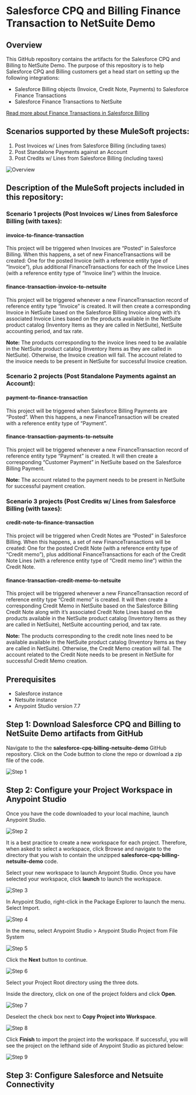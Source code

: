 # Salesforce CPQ and Billing Finance Transaction to NetSuite Demo
## Overview
This GitHub repository contains the artifacts for the Salesforce CPQ and Billing to NetSuite Demo.
The purpose of this repository is to help Salesforce CPQ and Billing customers get a head start on setting up the following integrations:
* Salesforce Billing objects (Invoice, Credit Note, Payments) to Salesforce Finance Transactions
* Salesforce Finance Transactions to NetSuite

[Read more about Finance Transactions in Salesforce Billing](https://help.salesforce.com/articleView?id=blng_finance_logging_intro.htm&type=5)

## Scenarios supported by these MuleSoft projects:
1. Post Invoices w/ Lines from Salesforce Billing (including taxes)
2. Post Standalone Payments against an Account
3. Post Credits w/ Lines from Salesforce Billing (including taxes)

![Overview](images/Salesforce_FinTran_to_NetSuite.gif)

## Description of the MuleSoft projects included in this repository:
### Scenario 1 projects (Post Invoices w/ Lines from Salesforce Billing (with taxes):
#### invoice-to-finance-transaction
This project will be triggered when Invoices are “Posted” in Salesforce Billing.  When this happens, a set of new  FinanceTransactions will be created: One for the posted Invoice (with a reference entity type of “Invoice”), plus additional FinanceTransactions for each of the Invoice Lines (with a reference entity type of “Invoice line”) within the Invoice.

#### finance-transaction-invoice-to-netsuite
This project will be triggered whenever a new FinanceTransaction record of reference entity type “Invoice” is created.  It will then create a corresponding Invoice in NetSuite based on the Salesforce Billing Invoice along with it’s associated Invoice Lines based on the products available in the NetSuite product catalog (Inventory Items as they are called in NetSuite), NetSuite accounting period, and tax rate.

**Note:** The products corresponding to the invoice lines need to be available in the NetSuite product catalog (Inventory Items as they are called in NetSuite). Otherwise, the Invoice creation will fail.
The account related to the invoice needs to be present in NetSuite for successful Invoice creation.

### Scenario 2 projects (Post Standalone Payments against an Account):
#### payment-to-finance-transaction
This project will be triggered when Salesforce Billing Payments are “Posted”.  When this happens, a new  FinanceTransaction will be created with a reference entity type of “Payment”.

#### finance-transaction-payments-to-netsuite
This project will be triggered whenever a new FinanceTransaction record of reference entity type “Payment” is created.  It will then create a corresponding “Customer Payment” in NetSuite based on the Salesforce Billing Payment.

**Note:** The account related to the payment needs to be present in NetSuite for successful payment creation.

### Scenario 3 projects (Post Credits w/ Lines from Salesforce Billing (with taxes):
#### credit-note-to-finance-transaction
This project will be triggered when Credit Notes are “Posted” in Salesforce Billing.  When this happens, a set of new  FinanceTransactions will be created: One for the posted Credit Note (with a reference entity type of “Credit memo”), plus additional FinanceTransactions for each of the Credit Note Lines (with a reference entity type of “Credit memo line”) within the Credit Note.

#### finance-transaction-credit-memo-to-netsuite
This project will be triggered whenever a new FinanceTransaction record of reference entity type “Credit memo” is created.  It will then create a corresponding Credit Memo in NetSuite based on the Salesforce Billing Credit Note along with it’s associated Credit Note Lines based on the products available in the NetSuite product catalog (Inventory Items as they are called in NetSuite), NetSuite accounting period, and tax rate.

**Note:**
The products corresponding to the credit note lines need to be available available in the NetSuite product catalog (Inventory Items as they are called in NetSuite). Otherwise, the Credit Memo creation will fail.
The account related to the Credit Note needs to be present in NetSuite for successful Credit Memo creation.

## Prerequisites 
- Salesforce instance 
- Netsuite instance 
- Anypoint Studio version 7.7


## Step 1: Download Salesforce CPQ and Billing to NetSuite Demo artifacts from GitHub
Navigate to the the **salesforce-cpq-billing-netsuite-demo** GitHub repository. Click on the Code buttton to clone the repo or download a zip file of the code. 

![Step 1](images/01-download-zip.jpg)

## Step 2: Configure your Project Workspace in Anypoint Studio
Once you have the code downloaded to your local machine, launch Anypoint Studio. 

![Step 2](images/02-launch-studio.jpg)


It is a best practice to create a new workspace for each project. Therefore, when asked to select a workspace, click Browse and navigate to the directory that you wish to contain the unzipped **salesforce-cpq-billing-netsuite-demo** code.


Select your new workspace to launch Anypoint Studio. Once you have selected your workspace, click **launch** to launch the workspace.

![Step 3](images/03-select-workspace.jpg)

In Anypoint Studio, right-click in the Package Explorer to launch the menu. Select Import. 

![Step 4](images/04-import-project.jpg)

In the menu, select Anypoint Studio > Anypoint Studio Project from File System

![Step 5](images/05-import-from-filesystem.jpg)

Click the **Next** button to continue.

![Step 6](images/06-browse-for-directory.jpg)

Select your Project Root directory using the three dots. 

Inside the directory, click on one of the project folders and click **Open**. 

![Step 7](images/07-open-project-directory.jpg)

Deselect the check box next to **Copy Project into Workspace**. 

![Step 8](images/08-copy-project-to-workspace.jpg)

Click **Finish** to import the project into the workspace. If successful, you will see the project on the lefthand side of Anypoint Studio as pictured below:

![Step 9](images/09-project-in-studio.jpg)

## Step 3: Configure Salesforce and Netsuite Connectivity

